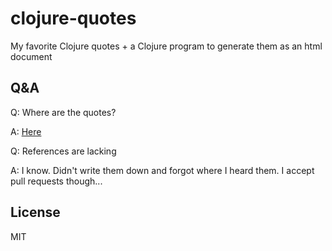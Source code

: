 # clojure-quotes

My favorite Clojure quotes + a Clojure program to generate them as an html document

## Q&A

Q: Where are the quotes?

A: [Here](generated.md)

Q: References are lacking

A: I know. Didn't write them down and forgot where I heard them. I accept pull requests though...

## License

MIT